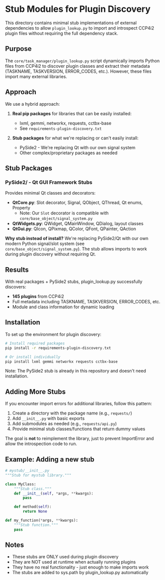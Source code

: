 # Stub Modules for Plugin Discovery

This directory contains minimal stub implementations of external dependencies
to allow `plugin_lookup.py` to import and introspect CCP4i2 plugin files without
requiring the full dependency stack.

## Purpose

The `core/task_manager/plugin_lookup.py` script dynamically imports Python files
from CCP4i2 to discover plugin classes and extract their metadata (TASKNAME,
TASKVERSION, ERROR_CODES, etc.). However, these files import many external
libraries.

## Approach

We use a hybrid approach:

1. **Real pip packages** for libraries that can be easily installed:
   - lxml, gemmi, networkx, requests, cctbx-base
   - See `requirements-plugin-discovery.txt`

2. **Stub packages** for what we're replacing or can't easily install:
   - PySide2 - We're replacing Qt with our own signal system
   - Other complex/proprietary packages as needed

## Stub Packages

### PySide2/ - Qt GUI Framework Stubs
Provides minimal Qt classes and decorators:
- **QtCore.py**: Slot decorator, Signal, QObject, QThread, Qt enums, Property
  - Note: Our `Slot` decorator is compatible with `core/base_object/signal_system.py`
- **QtWidgets.py**: QWidget, QMainWindow, QDialog, layout classes
- **QtGui.py**: QIcon, QPixmap, QColor, QFont, QPainter, QAction

**Why stub instead of install?** We're replacing PySide2/Qt with our own
modern Python signal/slot system (see `core/base_object/signal_system.py`).
The stub allows imports to work during plugin discovery without requiring Qt.

## Results

With real packages + PySide2 stubs, plugin_lookup.py successfully discovers:
- **145 plugins** from CCP4i2
- Full metadata including TASKNAME, TASKVERSION, ERROR_CODES, etc.
- Module and class information for dynamic loading

## Installation

To set up the environment for plugin discovery:

```bash
# Install required packages
pip install -r requirements-plugin-discovery.txt

# Or install individually
pip install lxml gemmi networkx requests cctbx-base
```

Note: The PySide2 stub is already in this repository and doesn't need installation.

## Adding More Stubs

If you encounter import errors for additional libraries, follow this pattern:

1. Create a directory with the package name (e.g., `requests/`)
2. Add `__init__.py` with basic exports
3. Add submodules as needed (e.g., `requests/api.py`)
4. Provide minimal stub classes/functions that return dummy values

The goal is **not** to reimplement the library, just to prevent ImportError and
allow the introspection code to run.

## Example: Adding a new stub

```python
# mystub/__init__.py
"""Stub for mystub library."""

class MyClass:
    """Stub class."""
    def __init__(self, *args, **kwargs):
        pass

    def method(self):
        return None

def my_function(*args, **kwargs):
    """Stub function."""
    pass
```

## Notes

- These stubs are ONLY used during plugin discovery
- They are NOT used at runtime when actually running plugins
- They have no real functionality - just enough to make imports work
- The stubs are added to sys.path by plugin_lookup.py automatically
